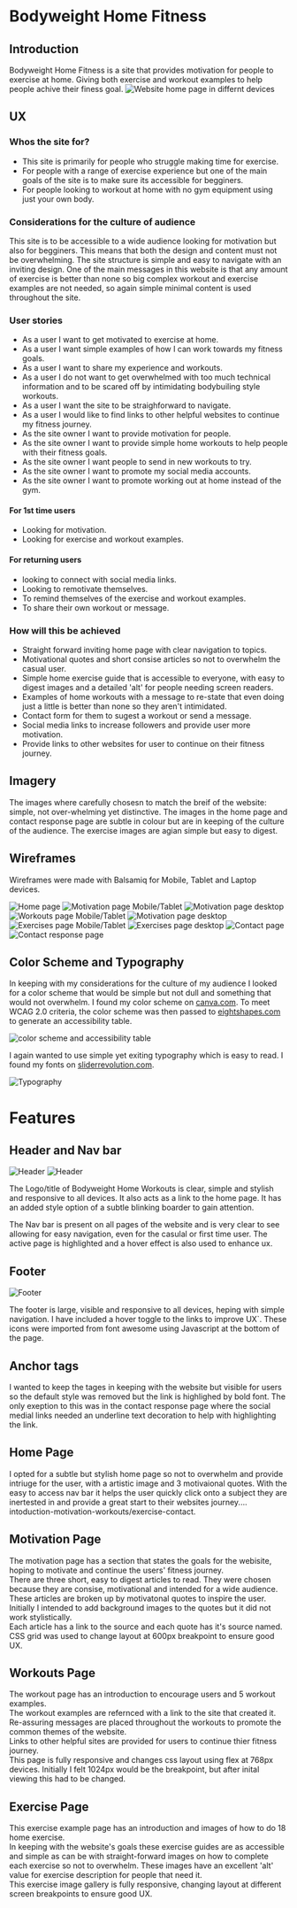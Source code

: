 # **Bodyweight Home Fitness**
## **Introduction**
Bodyweight Home Fitness is a site that provides motivation for people to exercise at home. Giving both exercise and workout examples to help people achive their finess goal.
![Website home page in differnt devices](assets/media/devices.jpg)

## **UX**

### Whos the site for?
* This site is primarily for people who struggle making time for exercise. 
* For people with a range of exercise experience but one of the main goals of the site is to make sure its accessible for begginers.
* For people looking to workout at home with no gym equipment using just your own body.

### Considerations for the culture of audience
This site is to be accessible to a wide audience looking for motivation but also for begginers. This means that both the design and content must not be overwhelming. The site structure is simple and easy to navigate with an inviting design.
One of the main messages in this website is that any amount of exercise is better than none so big complex workout and exercise examples are not needed, so again simple minimal content is used throughout the site.

### User stories
* As a user I want to get motivated to exercise at home.
* As a user I want simple examples of how I can work towards my fitness goals.
* As a user I want to share my experience and workouts.
* As a user I do not want to get overwhelmed with too much technical information and to be scared off by intimidating bodybuiling style workouts.
* As a user I want the site to be straighforward to navigate.
* As a user I would like to find links to other helpful websites to continue my fitness journey.
* As the site owner I want to provide motivation for people.
* As the site owner I want to provide simple home workouts to help people with their fitness goals.
* As the site owner I want people to send in new workouts to try.
* As the site owner I want to promote my social media accounts.
* As the site owner I want to promote working out at home instead of the gym.

#### For 1st time users
* Looking for motivation.
* Looking for exercise and workout examples.

#### For returning users
* looking to connect with social media links.
* Looking to remotivate themselves.
* To remind themselves of the exercise and workout examples.
* To share their own workout or message.

### How will this be achieved
* Straight forward inviting home page with clear navigation to topics.
* Motivational quotes and short consise articles so not to overwhelm the casual user.
* Simple  home exercise guide that is accessible to everyone, with easy to digest images and a detailed 'alt' for people needing screen readers.
* Examples of  home workouts with a message to re-state that even doing just a little is better than none so they aren't intimidated.
* Contact form for them to sugest a workout or send a message.
* Social media links to increase followers and provide user more motivation.
* Provide links to other websites for user to continue on their fitness journey.

## **Imagery** ##

The images where carefully chosesn to match the breif of the website: simple, not over-whelming yet distinctive. The images in the home page and contact response page are subtle in colour but are in keeping of the culture of the audience. The exercise images are agian simple but easy to digest. 

## **Wireframes**

Wireframes were made with Balsamiq for Mobile, Tablet and Laptop devices.


![Home page](assets/wireframes/home-page.png)
![Motivation page Mobile/Tablet](assets/wireframes/motivation-mobile-tablet.png)
![Motivation page desktop](assets/wireframes/motivation-desktop.png)
![Workouts page Mobile/Tablet](assets/wireframes/workouts-mobile-tablet.png)
![Motivation page desktop](assets/wireframes/workout-desktop.png)
![Exercises page Mobile/Tablet](assets/wireframes/exercises-mobile-tablet.png)
![Exercises page desktop](assets/wireframes/exercises-desktop.png)
![Contact page](assets/wireframes/contact-page.png)
![Contact response page](assets/wireframes/contact-response.png)


## **Color Scheme and Typography**

In keeping with my considerations for the culture of my audience I looked for a color scheme that would be simple but not dull and something that would not overwhelm. I found my color scheme on [canva.com](https://www.canva.com/learn/website-color-schemes/). 
To meet WCAG 2.0 criteria, the color scheme was then passed to [eightshapes.com](http://www.eightshapes.com) to generate an accessibility table.

![color scheme and accessibility table](assets/media/color-scheme.png)

I again wanted to use simple yet exiting typography which is easy to read. I found my fonts on [sliderrevolution.com](https://www.sliderrevolution.com/design/font-combinations/).

![Typography](assets/media/font-combination.png)

# **Features**

## **Header and Nav bar**

![Header](assets/media/mobile-tablet-header.jpg)
![Header](assets/media/desktop-header.jpg)

The Logo/title of Bodyweight Home Workouts is clear, simple and stylish and responsive to all devices. It also acts as a link to the home page. It has an added style option of a subtle blinking boarder to gain attention.

The Nav bar is present on all pages of the website and is very clear to see allowing for easy navigation, even for the casulal or first time user. The active page is highlighted and a hover effect is also used to enhance ux. 

## **Footer**

![Footer](assets/media/footer.jpg)

The footer is large, visible and responsive to all devices, heping with simple navigation. I have included a hover toggle to the links to improve UX`. These icons were imported from font awesome using Javascript at the bottom of the page.

## **Anchor tags**
 I wanted to keep the tages in keeping with the website but visible for users so the default style was removed but the link is highlighed by bold font. The only exeption to this was in the contact response page where the social medial links needed an underline text decoration to help with highlighting the link.

 ## **Home Page**

 I opted for a subtle but stylish home page so not to overwhelm and provide intriuge for the user, with a artistic image and 3 motivaional quotes. With the easy to access nav bar it helps the user quickly click onto a subject they are inertested in and provide a great start to their websites journey.... intoduction-motivation-workouts/exercise-contact.

 ## **Motivation Page**

The motivation page has a section that states the goals for the webisite, hoping to motivate and continue the users' fitness journey.<br>
There are three short, easy to digest articles to read. They were chosen because they are consise, motivational and intended for a wide audience. These articles are broken up by motivatonal quotes to inspire the user.<br>
Initially I intended to add background images to the quotes but it did not work stylistically.<br>
Each article has a link to the source and each quote has  it's source named.<br>
CSS grid was used to change layout at 600px breakpoint to ensure good UX.

## **Workouts Page**
The workout page has an introduction to encourage users and 5 workout examples.<br>
The workout examples are refernced with a link to the site that created it.<br>
Re-assuring messages are placed throughout the workouts to promote the common themes of the website.<br>
Links to other helpful sites are provided for users to continue thier fitness journey.<br>
This page is fully responsive and changes css layout using flex at 768px devices. Initially I felt 1024px would be the breakpoint, but after inital viewing this had to be changed.


## **Exercise Page**

This exercise example page has an introduction  and images of how to do 18 home exercise.<br>
In keeping with the website's goals these exercise guides are as accessible and simple as can be with straight-forward images on how to complete each exercise so not to overwhelm. These images have an excellent 'alt' value for exercise description for people that need it.<br>
This exercise image gallery is fully responsive, changing layout at different screen breakpoints to ensure good UX. 

















